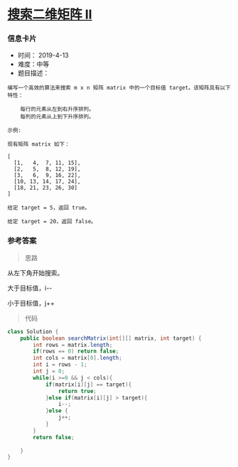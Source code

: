 # [搜索二维矩阵 II](https://leetcode-cn.com/problems/search-a-2d-matrix-ii/)

### 信息卡片

- 时间： 2019-4-13
- 难度：中等
- 题目描述：

```
编写一个高效的算法来搜索 m x n 矩阵 matrix 中的一个目标值 target。该矩阵具有以下特性：

    每行的元素从左到右升序排列。
    每列的元素从上到下升序排列。

示例:

现有矩阵 matrix 如下：

[
  [1,   4,  7, 11, 15],
  [2,   5,  8, 12, 19],
  [3,   6,  9, 16, 22],
  [10, 13, 14, 17, 24],
  [18, 21, 23, 26, 30]
]

给定 target = 5，返回 true。

给定 target = 20，返回 false。
```



### 参考答案

> 思路

从左下角开始搜索。

大于目标值，i--

小于目标值，j++



> 代码

```java
class Solution {
    public boolean searchMatrix(int[][] matrix, int target) {
        int rows = matrix.length;
        if(rows == 0) return false;
        int cols = matrix[0].length;
        int i = rows - 1;
        int j = 0;
        while(i >=0 && j < cols){
            if(matrix[i][j] == target){
                return true;
            }else if(matrix[i][j] > target){
                i--;
            }else {
                j++;
            }
        }
        return false;
        
    }
}
```


